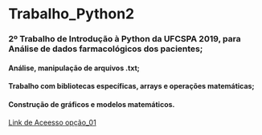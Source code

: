 # Trabalho_Python2

### 2º Trabalho de Introdução à Python da UFCSPA 2019, para Análise de dados farmacológicos dos pacientes;
#### Análise, manipulação de arquivos .txt;
#### Trabalho com bibliotecas específicas, arrays e operações matemáticas;
#### Construção de gráficos e modelos matemáticos.

[Link de Aceesso opção_01](https://www.includehelp.com/ml-ai/root-mean-square%20error-rmse.aspx)
